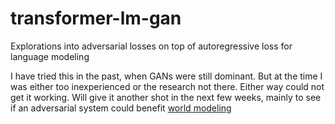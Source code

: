 # transformer-lm-gan

Explorations into adversarial losses on top of autoregressive loss for language modeling

I have tried this in the past, when GANs were still dominant. But at the time I was either too inexperienced or the research not there. Either way could not get it working. Will give it another shot in the next few weeks, mainly to see if an adversarial system could benefit [world modeling](https://github.com/lucidrains/improving-transformers-world-model-for-rl)
